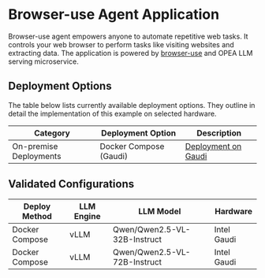 # Browser-use Agent Application

Browser-use agent empowers anyone to automate repetitive web tasks. It controls your web browser to perform tasks like visiting websites and extracting data. The application is powered by [browser-use](https://github.com/browser-use/browser-use) and OPEA LLM serving microservice.

## Deployment Options

The table below lists currently available deployment options. They outline in detail the implementation of this example on selected hardware.

| Category               | Deployment Option      | Description                                                       |
| ---------------------- | ---------------------- | ----------------------------------------------------------------- |
| On-premise Deployments | Docker Compose (Gaudi) | [Deployment on Gaudi](./docker_compose/intel/hpu/gaudi/README.md) |

## Validated Configurations

| **Deploy Method** | **LLM Engine** | **LLM Model**                | **Hardware** |
| ----------------- | -------------- | ---------------------------- | ------------ |
| Docker Compose    | vLLM           | Qwen/Qwen2.5-VL-32B-Instruct | Intel Gaudi  |
| Docker Compose    | vLLM           | Qwen/Qwen2.5-VL-72B-Instruct | Intel Gaudi  |
